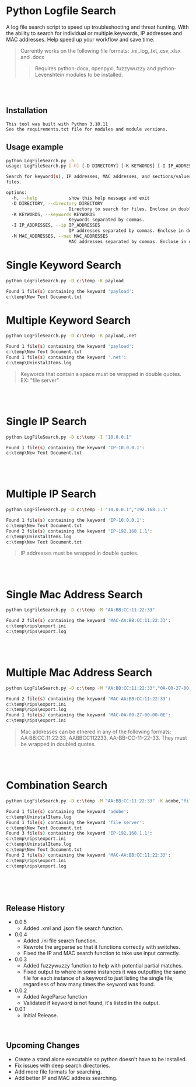 # Python Logfile Search
A log file search script to speed up troubleshooting and threat hunting. With the ability to search for individual or multiple keywords, IP addresses and MAC addresses. Help speed up your workflow and save time.

 > Currently works on the following file formats: .ini,.log,.txt,.csv,.xlsx and .docx
 >> Requires python-docx, openpyxl, fuzzywuzzy and python-Levenshtein modules to be installed.

<br />
<br />

## Installation

```
This tool was built with Python 3.10.11
See the requirements.txt file for modules and module versions.
```

## Usage example


```sh
python LogFileSearch.py -h
usage: LogFileSearch.py [-h] [-D DIRECTORY] [-K KEYWORDS] [-I IP_ADDRESSES] [-M MAC_ADDRESSES]

Search for keyword(s), IP addresses, MAC addresses, and sections/values in .txt, .log, .csv, .xlsx, .docx, and .ini
files.

options:
  -h, --help            show this help message and exit
  -D DIRECTORY, --directory DIRECTORY
                        Directory to search for files. Enclose in double quotes if it contains spaces.
  -K KEYWORDS, --keywords KEYWORDS
                        Keywords separated by commas.
  -I IP_ADDRESSES, --ip IP_ADDRESSES
                        IP addresses separated by commas. Enclose in double quotes.
  -M MAC_ADDRESSES, --mac MAC_ADDRESSES
                        MAC addresses separated by commas. Enclose in double quotes.
```

# Single Keyword Search
```sh  
python LogFileSearch.py -D c:\temp -K payload

Found 1 file(s) containing the keyword 'payload':
c:\temp\New Text Document.txt

 ```

# Multiple Keyword Search
```sh
python LogFileSearch.py -D c:\temp -K payload,.net

Found 1 file(s) containing the keyword 'payload':
c:\temp\New Text Document.txt
Found 1 file(s) containing the keyword '.net':
c:\temp\UninstalItems.log
```
> Keywords that contain a space must be wrapped in double quotes. EX: "file server"

<br />
<br />

# Single IP Search
```sh
python LogFileSearch.py -D c:\temp -I "10.0.0.1"

Found 1 file(s) containing the keyword 'IP-10.0.0.1':
c:\temp\New Text Document.txt
```
<br />
<br />

# Multiple IP Search
```sh
python LogFileSearch.py -D c:\temp -I "10.0.0.1","192.168.1.1"

Found 1 file(s) containing the keyword 'IP-10.0.0.1':
c:\temp\New Text Document.txt
Found 2 file(s) containing the keyword 'IP-192.168.1.1':
c:\temp\UninstalItems.log
c:\temp\New Text Document.txt
```
> IP addresses must be wrapped in double quotes.
<br />
<br />

# Single Mac Address Search
```sh
python LogFileSearch.py -D c:\temp -M "AA:BB:CC:11:22:33"

Found 2 file(s) containing the keyword 'MAC-AA:BB:CC:11:22:33':
c:\temp\rips\export.ini
c:\temp\rips\export.log
```
<br />
<br />

# Multiple Mac Address Search
```sh
python LogFileSearch.py -D c:\temp -M "AA:BB:CC:11:22:33","0A-00-27-00-00-0E"

Found 2 file(s) containing the keyword 'MAC-AA:BB:CC:11:22:33':
c:\temp\rips\export.ini
c:\temp\rips\export.log
Found 1 file(s) containing the keyword 'MAC-0A-00-27-00-00-0E':
c:\temp\rips\export.ini
```
> Mac addresses can be etnered in any of the following formats: AA:BB:CC:11:22:33, AABBCC112233, AA-BB-CC-11-22-33. They must be wrapped in doubled quotes.

<br />
<br />

# Combination Search
```sh
python LogFileSearch.py -D c:\temp -M "AA:BB:CC:11:22:33" -K adobe,"file server" -I "192.168.1.1"

Found 1 file(s) containing the keyword 'adobe':
c:\temp\UninstalItems.log
Found 1 file(s) containing the keyword 'file server':
c:\temp\New Text Document.txt
Found 3 file(s) containing the keyword 'IP-192.168.1.1':
c:\temp\rips\export.ini
c:\temp\UninstalItems.log
c:\temp\New Text Document.txt
Found 2 file(s) containing the keyword 'MAC-AA:BB:CC:11:22:33':
c:\temp\rips\export.ini
c:\temp\rips\export.log
```


<br />
<br />
<br />

## Release History
* 0.0.5
    * Added .xml and .json file search function.
* 0.0.4
    * Added .ini file search function.
    * Rewrote the argparse so that it functions correctly with switches.
    * Fixed the IP and MAC search function to take use input correctly.
* 0.0.3
    * Added fuzzywuzzy function to help with potential partial matches.
    * Fixed output to where in some instances it was outputting the same file for each instance of a keyword to just listing the single file, regardless of how many times the keyword was found.
* 0.0.2
    * Added ArgeParse function
    * Validated if keyword is not found, it's listed in the output.
* 0.0.1
    * Initial Release.

<br />

## Upcoming Changes
* Create a stand alone executable so python doesn't have to be installed.
* Fix issues with deep search directories.
* Add more file formats for searching.
* Add better IP and MAC address searching.
   
<br />
<br />
<br />

